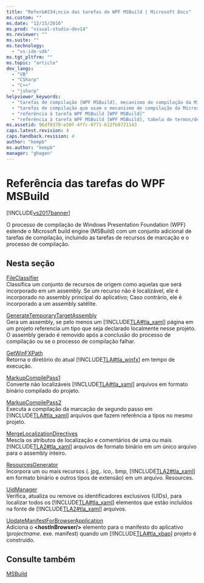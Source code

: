 ```yaml
---
title: "Refer&#234;ncia das tarefas do WPF MSBuild | Microsoft Docs"
ms.custom: ""
ms.date: "12/15/2016"
ms.prod: "visual-studio-dev14"
ms.reviewer: ""
ms.suite: ""
ms.technology: 
  - "vs-ide-sdk"
ms.tgt_pltfrm: ""
ms.topic: "article"
dev_langs: 
  - "VB"
  - "CSharp"
  - "C++"
  - "jsharp"
helpviewer_keywords: 
  - "tarefas de compilação [WPF MSBuild], mecanismo de compilação da Microsoft"
  - "tarefas de compilação que usam o mecanismo de compilação da Microsoft [WPF MSBuild], marcação de compilação e recursos de processo"
  - "referência à tarefa WPF MSBuild [WPF MSBuild]"
  - "referência à tarefa WPF MSBuild [WPF MSBuild], tabela de termos/definições"
ms.assetid: 96df0370-e50f-4ffc-9771-b12fb8721143
caps.latest.revision: 4
caps.handback.revision: 4
author: "kempb"
ms.author: "kempb"
manager: "ghogen"
---
```

# Refer&#234;ncia das tarefas do WPF MSBuild
[!INCLUDE[vs2017banner](../code-quality/includes/vs2017banner.md)]

O processo de compilação de Windows Presentation Foundation \(WPF\) estende o Microsoft build engine \(MSBuild\) com um conjunto adicional de tarefas de compilação, incluindo as tarefas de recursos de marcação e o processo de compilação.  
  
## Nesta seção  
 [FileClassifier](../msbuild/fileclassifier-task.md)  
 Classifica um conjunto de recursos de origem como aquelas que será incorporado em um assembly.  Se um recurso não é localizável, ele é incorporado no assembly principal do aplicativo; Caso contrário, ele é incorporado a um assembly satélite.  
  
 [GenerateTemporaryTargetAssembly](../msbuild/generatetemporarytargetassembly-task.md)  
 Gera um assembly, se pelo menos um [!INCLUDE[TLA#tla_xaml](../msbuild/includes/tlasharptla_xaml_md.md)] página em um projeto referencia um tipo que seja declarado localmente nesse projeto.  O assembly gerado é removido após a conclusão do processo de compilação ou se o processo de compilação falhar.  
  
 [GetWinFXPath](../msbuild/getwinfxpath-task.md)  
 Retorna o diretório do atual [!INCLUDE[TLA#tla_winfx](../msbuild/includes/tlasharptla_winfx_md.md)] em tempo de execução.  
  
 [MarkupCompilePass1](../msbuild/markupcompilepass1-task.md)  
 Converte não localizáveis [!INCLUDE[TLA#tla_xaml](../msbuild/includes/tlasharptla_xaml_md.md)] arquivos em formato binário compilado do projeto.  
  
 [MarkupCompilePass2](../msbuild/markupcompilepass2-task.md)  
 Executa a compilação da marcação de segundo passo em [!INCLUDE[TLA#tla_xaml](../msbuild/includes/tlasharptla_xaml_md.md)] arquivos que fazem referência a tipos no mesmo projeto.  
  
 [MergeLocalizationDirectives](../msbuild/mergelocalizationdirectives-task.md)  
 Mescla os atributos de localização e comentários de uma ou mais [!INCLUDE[TLA2#tla_xaml](../msbuild/includes/tla2sharptla_xaml_md.md)] arquivos de formato binário em um único arquivo para o assembly inteiro.  
  
 [ResourcesGenerator](../msbuild/resourcesgenerator-task.md)  
 Incorpora um ou mais recursos \(. jpg,. ico,. bmp, [!INCLUDE[TLA2#tla_xaml](../msbuild/includes/tla2sharptla_xaml_md.md)] em formato binário e outros tipos de extensão\) em um arquivo. Resources.  
  
 [UidManager](../msbuild/uidmanager-task.md)  
 Verifica, atualiza ou remove os identificadores exclusivos \(UIDs\), para localizar todos os [!INCLUDE[TLA#tla_xaml](../msbuild/includes/tlasharptla_xaml_md.md)] elementos que estão incluídos na fonte de [!INCLUDE[TLA2#tla_xaml](../msbuild/includes/tla2sharptla_xaml_md.md)] arquivos.  
  
 [UpdateManifestForBrowserApplication](../msbuild/updatemanifestforbrowserapplication-task.md)  
 Adiciona o  **\<hostInBrowser\/\>** elemento para o manifesto do aplicativo \(*projectname*. exe. manifest\) quando um [!INCLUDE[TLA#tla_xbap](../msbuild/includes/tlasharptla_xbap_md.md)] projeto é construído.  
  
## Consulte também  
 [MSBuild](http://msdn.microsoft.com/pt-br/7c49aba1-ee6c-47d8-9de1-6f29a906e20b)